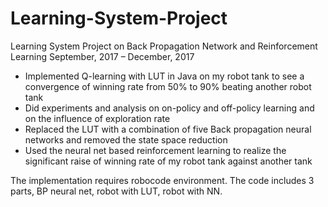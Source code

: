 # Learning-System-Project

Learning System Project on Back Propagation Network and Reinforcement Learning
September, 2017 – December, 2017
- Implemented Q-learning with LUT in Java on my robot tank to see a convergence of winning rate from 50% to 90% beating another robot tank
- Did experiments and analysis on on-policy and off-policy learning and on the influence of exploration rate
- Replaced the LUT with a combination of five Back propagation neural networks and removed the state space reduction
- Used the neural net based reinforcement learning to realize the significant raise of winning rate of my robot tank against another tank

The implementation requires robocode environment. The code includes 3 parts, BP neural net, robot with LUT, robot with NN.
